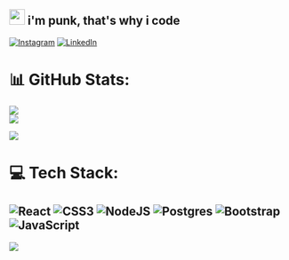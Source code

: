 <h2 align="left">
  <img src="https://media.giphy.com/media/hvRJCLFzcasrR4ia7z/giphy.gif" width="28">
i'm punk, that's why i code <br/>

</h2>


[![Instagram](https://img.shields.io/badge/Instagram-%23E4405F.svg?logo=Instagram&logoColor=white)](https://instagram.com/athaardisa) [![LinkedIn](https://img.shields.io/badge/LinkedIn-%230077B5.svg?logo=linkedin&logoColor=white)](https://linkedin.com/in/atha-ardisa) 

# 📊 GitHub Stats:
![](https://github-readme-streak-stats.herokuapp.com/?user=ardisaatha&theme=dark&hide_border=false)<br/>
![](https://github-readme-stats.vercel.app/api/top-langs/?username=ardisaatha&theme=dark&hide_border=false&include_all_commits=true&count_private=true&layout=compact)

![](https://quotes-github-readme.vercel.app/api?type=horizontal&theme=radical)

# 💻 Tech Stack:
![React](https://img.shields.io/badge/react-%2320232a.svg?style=for-the-badge&logo=react&logoColor=%2361DAFB) ![CSS3](https://img.shields.io/badge/css3-%231572B6.svg?style=for-the-badge&logo=&logoColor=white) ![NodeJS](https://img.shields.io/badge/node.js-6DA55F?style=for-the-badge&logo=node.js&logoColor=white) ![Postgres](https://img.shields.io/badge/postgres-%23316192.svg?style=for-the-badge&logo=postgresql&logoColor=white) ![Bootstrap](https://img.shields.io/badge/bootstrap-%238511FA.svg?style=for-the-badge&logo=bootstrap&logoColor=white) ![JavaScript](https://img.shields.io/badge/javascript-%23323330.svg?style=for-the-badge&logo=javascript&logoColor=%23F7DF1E)
---
[![](https://visitcount.itsvg.in/api?id=ardisaatha&icon=0&color=0)](https://visitcount.itsvg.in)

<!-- Proudly created with GPRM ( https://gprm.itsvg.in ) -->

